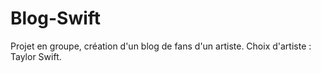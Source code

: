 # Blog-Swift
Projet en groupe, création d'un blog de fans d'un artiste. Choix d'artiste : Taylor Swift. 
